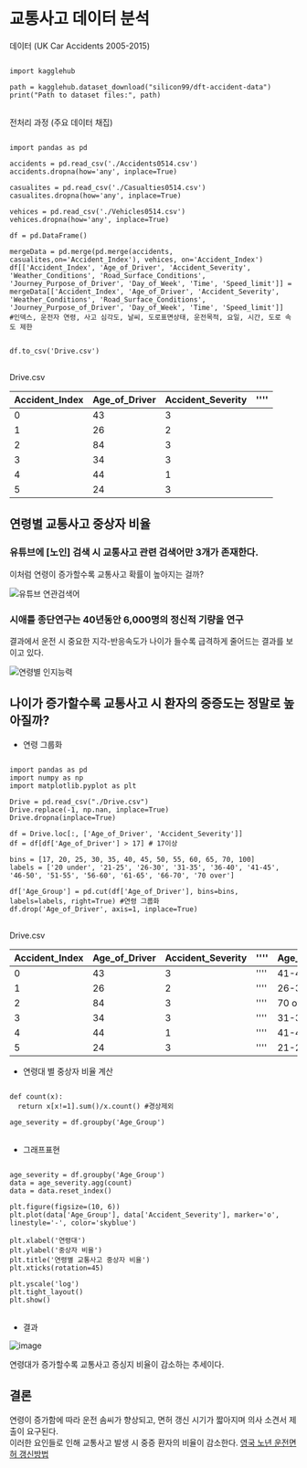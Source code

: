 # 교통사고 데이터 분석

데이터 (UK Car Accidents 2005-2015)
<pre>
<code>
import kagglehub

path = kagglehub.dataset_download("silicon99/dft-accident-data")
print("Path to dataset files:", path)
</code>
</pre>


전처리 과정 (주요 데이터 채집)
 <pre>
<code>
import pandas as pd

accidents = pd.read_csv('./Accidents0514.csv')
accidents.dropna(how='any', inplace=True)

casualites = pd.read_csv('./Casualties0514.csv')
casualites.dropna(how='any', inplace=True)

vehices = pd.read_csv('./Vehicles0514.csv')
vehices.dropna(how='any', inplace=True)

df = pd.DataFrame()

mergeData = pd.merge(pd.merge(accidents, casualites,on='Accident_Index'), vehices, on='Accident_Index')
df[['Accident_Index', 'Age_of_Driver', 'Accident_Severity', 'Weather_Conditions', 'Road_Surface_Conditions', 'Journey_Purpose_of_Driver', 'Day_of_Week', 'Time', 'Speed_limit']] = mergeData[['Accident_Index', 'Age_of_Driver', 'Accident_Severity', 'Weather_Conditions', 'Road_Surface_Conditions', 'Journey_Purpose_of_Driver', 'Day_of_Week', 'Time', 'Speed_limit']]
#인덱스, 운전자 연령, 사고 심각도, 날씨, 도로표면상태, 운전목적, 요일, 시간, 도로 속도 제한


df.to_csv('Drive.csv')
</code>
</pre>

Drive.csv

|Accident_Index|Age_of_Driver|Accident_Severity|''''|
|---|---|---|---|
|0|43|3||
|1|26|2|
|2|84|3|
|3|34|3|
|4|44|1|
|5|24|3|

## 연령별 교통사고 중상자 비율
### 유튜브에 [노인] 검색 시 교통사고 관련 검색어만 3개가 존재한다.
이처럼 연령이 증가할수록 교통사고 확률이 높아지는 걸까?

![유튜브 연관검색어](https://github.com/user-attachments/assets/4389ae9a-6f1e-4a50-9941-5a77a8782113)

### 시애틀 종단연구는 40년동안 6,000명의 정신적 기량을 연구
결과에서 운전 시 중요한 지각-반응속도가 나이가 들수록 급격하게 줄어드는 결과를 보이고 있다.

![연령별 인지능력](https://github.com/user-attachments/assets/264534c0-72a1-4431-8a02-f726a77f937b)


## 나이가 증가할수록 교통사고 시 환자의 중증도는 정말로 높아질까?

- 연령 그룹화
<pre>
<code>
import pandas as pd
import numpy as np
import matplotlib.pyplot as plt

Drive = pd.read_csv("./Drive.csv")
Drive.replace(-1, np.nan, inplace=True)
Drive.dropna(inplace=True)

df = Drive.loc[:, ['Age_of_Driver', 'Accident_Severity']]
df = df[df['Age_of_Driver'] > 17] # 17이상

bins = [17, 20, 25, 30, 35, 40, 45, 50, 55, 60, 65, 70, 100]
labels = ['20 under', '21-25', '26-30', '31-35', '36-40', '41-45', '46-50', '51-55', '56-60', '61-65', '66-70', '70 over']

df['Age_Group'] = pd.cut(df['Age_of_Driver'], bins=bins, labels=labels, right=True) #연령 그룹화
df.drop('Age_of_Driver', axis=1, inplace=True)  
</code>
</pre>

Drive.csv

|Accident_Index|Age_of_Driver|Accident_Severity|''''|Age_Group|
|---|---|---|---|---
|0|43|3|''''|41-45|
|1|26|2|''''|26-30|
|2|84|3|''''|70 over|
|3|34|3|''''|31-35|
|4|44|1|''''|41-45|
|5|24|3|''''|21-25|

- 연령대 별 중상자 비율 계산

<pre>
<code>
def count(x):
  return x[x!=1].sum()/x.count() #경상제외

age_severity = df.groupby('Age_Group')
</code>
</pre>

- 그래프표현

<pre>
<code>
age_severity = df.groupby('Age_Group')
data = age_severity.agg(count)
data = data.reset_index()

plt.figure(figsize=(10, 6))
plt.plot(data['Age_Group'], data['Accident_Severity'], marker='o', linestyle='-', color='skyblue')

plt.xlabel('연령대')
plt.ylabel('중상자 비율')
plt.title('연령별 교통사고 중상자 비율')
plt.xticks(rotation=45)

plt.yscale('log')
plt.tight_layout()
plt.show()
</code>
</pre>

- 결과 

![image](https://github.com/user-attachments/assets/aa5a4d5f-9aee-445a-b4d8-ad83a635ca04)

연령대가 증가할수록 교통사고 증싱지 비율이 감소하는 추세이다.

## 결론
연령이 증가함에 따라 운전 솜씨가 향상되고, 면허 갱신 시기가 짧아지며 의사 소견서 제출이 요구된다. <br>
이러한 요인들로 인해 교통사고 발생 시 중증 환자의 비율이 감소한다.
[영국 노년 운전면허 갱신방법](https://www.gov.uk/renew-driving-licence-at-70#more-information)




